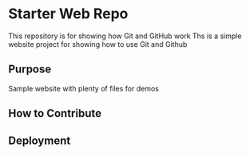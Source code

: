 # Starter Web Repo

This repository is for showing how Git and GitHub work
Ths is a simple website project for showing how to use Git and Github

## Purpose

Sample website with plenty of files for demos

## How to Contribute

## Deployment